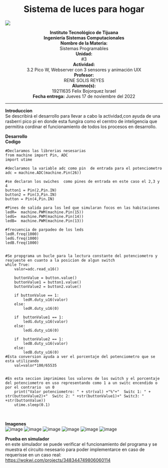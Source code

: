 
<h1 align="center"> Sistema de luces para hogar </h1>
<img src="https://user-images.githubusercontent.com/104939556/202371898-a1a6f8b6-ccd4-4dcb-9d05-a50a8984845d.png">
<body>
<p align="center"> 
<b>Instituto Tecnológico de Tijuana </b><br><b>Ingeniería Sistemas Computacionales</b><br><b>Nombre de la Materia: </b><br>Sistemas Programables<br><b>Unidad:</b><br>#3 <br><b>Actividad:</b><br>3.2 Pico W, Webserver con 3 sensores y animación UIX<br><b>Profesor: </b><br>RENE SOLIS REYES<br><b>Alumno(s): </b><br>19211635 Felix Bojorquez Israel <br><b>Fecha entrega:</b> Jueves 17 de noviembre del 2022
</p>
</body>
<hr>
<b>Introduccion</b><br>
Se describirá el desarrollo para llevar a cabo la actividad,con ayuda de una rasberri pico pi en donde esta fungira como el cerntro de inteligencia que permitira cordinar el funcionamiento de todos los procesos en desarrollo.


<b>Desarrollo</b><br>
<b>Codigo</b><br>
```
#Declaramos las librerias nesesarias 
from machine import Pin, ADC
import utime

#declaramos la variable adc como pin  de entrada para el potenciometro
adc = machine.ADC(machine.Pin(26))

#se declaran los swiches  como pines de entrada en este caso el 2,3 y 4
button1 = Pin(2,Pin.IN)
button2 = Pin(3,Pin.IN)
button = Pin(4,Pin.IN)

#Pines de salida para los led que simularan focos en las habitaciones
ledR=  machine.PWM(machine.Pin(15))
ledG=  machine.PWM(machine.Pin(14))
ledB=  machine.PWM(machine.Pin(13))

#frecuencia de parpadeo de los leds
ledR.freq(1000)
ledG.freq(1000)
ledB.freq(1000)


#Se propgrama un bucle para la lectura constante del potenciometro y reajueste en cuanto a la posicion de algun switch
while True:
    valor=adc.read_u16()

    buttonValue = button.value()
    buttonValue1 = button1.value()
    buttonValue2 = button2.value()

    if buttonValue == 1:
        ledR.duty_u16(valor)
    else:
        ledR.duty_u16(0)

    if  buttonValue1 == 1:
        ledG.duty_u16(valor)
    else:
        ledG.duty_u16(0)

    if  buttonValue2 == 1:
        ledB.duty_u16(valor)
    else:
        ledB.duty_u16(0)
#Esta conversion ayuda a ver el porcentaje del potenciometro que se esta utilizando
    val=valor*100/65535
 
    
#En esta seccion imprimimos los valores de los switch y el porcentaje del potenciometro en uso representando como 1 a un switc encendido o por el contrario  un 0 
    print("Valor potenciometro: " + str(val) +"%"+"  Switc 1: " + str(buttonValue2)+"  Switc 2: " +str(buttonValue1)+" Switc3: " +str(buttonValue))
    utime.sleep(0.1)
    
```
<br><b>Imagenes</b><br>
![image](https://user-images.githubusercontent.com/104939556/202373895-f3ee0bf0-1806-4851-9f39-deeec14b8146.png)
![image](https://user-images.githubusercontent.com/104939556/202374006-40626dd3-e8cc-46bb-9f3f-8434f99b7463.png)
![image](https://user-images.githubusercontent.com/104939556/202374074-39805da8-4e49-4104-a238-3aef4b7f4b8f.png)
![image](https://user-images.githubusercontent.com/104939556/202374120-59d4d9b8-6f59-4cd4-9b6a-ae4a58788c31.png)
![image](https://user-images.githubusercontent.com/104939556/202374265-efd9a3b8-1704-4fea-83a5-af6c1f0eed5d.png)
![image](https://user-images.githubusercontent.com/104939556/202374306-d9f87318-135e-43a0-ba8f-76e848f31241.png)

<b>Prueba en simulador</b><br>
en este simulador se puede verificar el funcionamiento del programa y se muestra el circuito nesesario para poder implementarce en caso de requerisse en un caso real:<br>
https://wokwi.com/projects/348344749806060114
